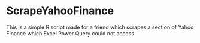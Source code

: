 # ScrapeYahooFinance

This is a simple R script made for a friend which scrapes a section of Yahoo Finance which Excel Power Query could not access

